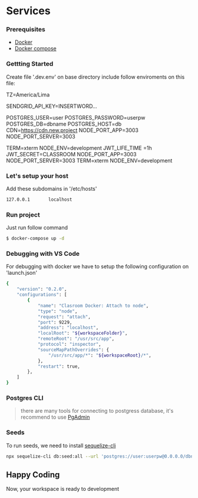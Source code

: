 # Services

### Prerequisites
+ [Docker](https://docs.docker.com/install/)
+ [Docker compose](https://docs.docker.com/compose/install/)

### Gettting Started

Create file '.dev.env' on base directory
include follow enviroments on this file:

TZ=America/Lima

SENDGRID_API_KEY=INSERTWORD...

POSTGRES_USER=user
POSTGRES_PASSWORD=userpw
POSTGRES_DB=dbname
POSTGRES_HOST=db
CDN=https://cdn.new.project
NODE_PORT_APP=3003
NODE_PORT_SERVER=3003

TERM=xterm
NODE_ENV=development
JWT_LIFE_TIME =1h
JWT_SECRET=CLASSROOM
NODE_PORT_APP=3003
NODE_PORT_SERVER=3003
TERM=xterm
NODE_ENV=development


### Let's setup your host

Add these subdomains in '/etc/hosts'
```sh
127.0.0.1       localhost
```
### Run project

Just run follow command
```sh
$ docker-compose up -d
```

### Debugging with VS Code

For debugging with docker we have to setup the following configuration on 'launch.json'

```sh
{
    "version": "0.2.0",
    "configurations": [
        {
            "name": "Clasroom Docker: Attach to node",
            "type": "node",
            "request": "attach",
            "port": 9229,
            "address": "localhost",
            "localRoot": "${workspaceFolder}",
            "remoteRoot": "/usr/src/app",
            "protocol": "inspector",
            "sourceMapPathOverrides": {
                "/usr/src/app/*": "${workspaceRoot}/*",
            },
            "restart": true,
        },
    ]
}
```

### Postgres CLI

> there are many tools for connecting to postgress database, it's recommend to use [PgAdmin](https://www.pgadmin.org)

### Seeds

To run seeds, we need to install [sequelize-cli](https://sequelize.org/master/manual/migrations.html)

```sh
npx sequelize-cli db:seed:all --url 'postgres://user:userpw@0.0.0.0/dbname'
```


## Happy Coding
Now, your workspace is ready to development
